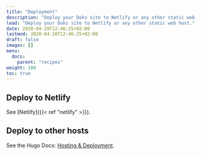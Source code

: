 ```yaml
---
title: "Deployment"
description: "Deploy your Doks site to Netlify or any other static web host."
lead: "Deploy your Doks site to Netlify or any other static web host."
date: 2020-04-20T12:46:25+02:00
lastmod: 2020-04-20T12:46:25+02:00
draft: false
images: []
menu: 
  docs:
    parent: "recipes"
weight: 180
toc: true
---
```


## Deploy to Netlify

See [Netlify]({{< ref "netlify" >}}).


## Deploy to other hosts

See the Hugo Docs: [Hosting & Deployment](https://gohugo.io/hosting-and-deployment/).
